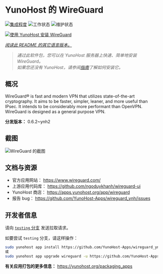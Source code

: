<!--
注意：此 README 由 <https://github.com/YunoHost/apps/tree/master/tools/readme_generator> 自动生成
请勿手动编辑。
-->

# YunoHost 的 WireGuard

[![集成程度](https://dash.yunohost.org/integration/wireguard.svg)](https://dash.yunohost.org/appci/app/wireguard) ![工作状态](https://ci-apps.yunohost.org/ci/badges/wireguard.status.svg) ![维护状态](https://ci-apps.yunohost.org/ci/badges/wireguard.maintain.svg)

[![使用 YunoHost 安装 WireGuard](https://install-app.yunohost.org/install-with-yunohost.svg)](https://install-app.yunohost.org/?app=wireguard)

*[阅读此 README 的其它语言版本。](./ALL_README.md)*

> *通过此软件包，您可以在 YunoHost 服务器上快速、简单地安装 WireGuard。*  
> *如果您还没有 YunoHost，请参阅[指南](https://yunohost.org/install)了解如何安装它。*

## 概况

WireGuard® is fast and modern VPN that utilizes state-of-the-art cryptography. It aims to be faster, simpler, leaner, and more useful than IPsec. It intends to be considerably more performant than OpenVPN. WireGuard is designed as a general purpose VPN.

**分发版本：** 0.6.2~ynh2

## 截图

![WireGuard 的截图](./doc/screenshots/screenshot.png)

## 文档与资源

- 官方应用网站： <https://www.wireguard.com/>
- 上游应用代码库： <https://github.com/ngoduykhanh/wireguard-ui>
- YunoHost 商店： <https://apps.yunohost.org/app/wireguard>
- 报告 bug： <https://github.com/YunoHost-Apps/wireguard_ynh/issues>

## 开发者信息

请向 [`testing` 分支](https://github.com/YunoHost-Apps/wireguard_ynh/tree/testing) 发送拉取请求。

如要尝试 `testing` 分支，请这样操作：

```bash
sudo yunohost app install https://github.com/YunoHost-Apps/wireguard_ynh/tree/testing --debug
或
sudo yunohost app upgrade wireguard -u https://github.com/YunoHost-Apps/wireguard_ynh/tree/testing --debug
```

**有关应用打包的更多信息：** <https://yunohost.org/packaging_apps>
